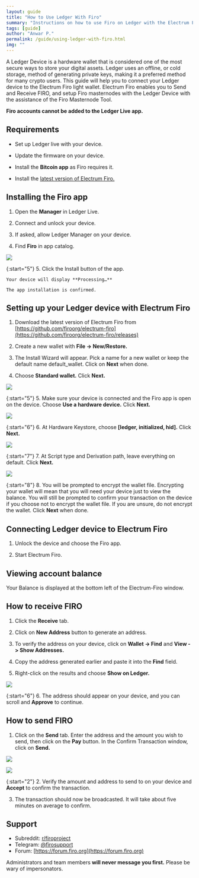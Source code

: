 ```yaml
---
layout: guide
title: "How to Use Ledger With Firo"
summary: "Instructions on how to use Firo on Ledger with the Electrum Firo wallet"
tags: [guide]
author: "Anwar P."
permalink: /guide/using-ledger-with-firo.html
img: ""
---
```

A Ledger Device is a hardware wallet that is considered one of the most secure ways to store your digital assets. Ledger uses an offline, or cold storage, method of generating private keys, making it a preferred method for many crypto users. This guide will help you to connect your Ledger device to the Electrum Firo light wallet. Electrum Firo enables you to Send and Receive FIRO, and setup Firo masternodes with the Ledger Device with the assistance of the Firo Masternode Tool.

**Firo accounts cannot be added to the Ledger Live app.**

## Requirements

* Set up Ledger live with your device.

* Update the firmware on your device.

* Install the **Bitcoin app** as Firo requires it.

* Install the [latest version of Electrum Firo.](https://github.com/firoorg/electrum-firo/releases/latest)

## Installing the Firo app

1. Open the **Manager** in Ledger Live.

2. Connect and unlock your device.

3. If asked, allow Ledger Manager on your device.

4. Find **Firo** in app catalog.

![](/guide/assets/ledger/electrum-ledger-install-02.png)

{:start="5"}
5. Click the Install button of the app.

    Your device will display **Processing…**
	
    The app installation is confirmed.

## Setting up your Ledger device with Electrum Firo

1. Download the latest version of Electrum Firo from [https://github.com/firoorg/electrum-firo](https://github.com/firoorg/electrum-firo/releases)

2. Create a new wallet with **File -> New/Restore.**

3. The Install Wizard will appear. Pick a name for a new wallet or keep the default name default_wallet. Click on **Next** when done.

4. Choose **Standard wallet.** Click **Next.**

![](/guide/assets/ledger/electrum-ledger-create-02.png)

{:start="5"}
5. Make sure your device is connected and the Firo app is open on the device. Choose **Use a hardware device.** Click **Next.**

![](/guide/assets/ledger/electrum-ledger-create-03.png)

{:start="6"}
6. At Hardware Keystore, choose **[ledger, initialized, hid].** Click **Next.**

![](/guide/assets/ledger/electrum-ledger-create-04.png)

{:start="7"}
7. At Script type and Derivation path, leave everything on default. Click **Next.**

![](/guide/assets/ledger/electrum-ledger-create-05.png)

{:start="8"}
8. You will be prompted to encrypt the wallet file. Encrypting your wallet will mean that you will need your device just to view the balance. You will still be prompted to confirm your transaction on the device if you choose not to encrypt the wallet file. If you are unsure, do not encrypt the wallet. Click **Next** when done.

## Connecting Ledger device to Electrum Firo

1. Unlock the device and choose the Firo app.

2. Start Electrum Firo.

## Viewing account balance

Your Balance is displayed at the bottom left of the Electrum-Firo window.

## How to receive FIRO

1. Click the **Receive** tab.

2. Click on **New Address** button to generate an address.

3. To verify the address on your device, click on **Wallet -> Find** and **View -> Show Addresses.**

4. Copy the address generated earlier and paste it into the **Find** field.

5. Right-click on the results and choose **Show on Ledger.**

![](/guide/assets/ledger/electrum-ledger-receive-04.png)

{:start="6"}
6. The address should appear on your device, and you can scroll and **Approve** to continue.

## How to send FIRO

1. Click on the **Send** tab. Enter the address and the amount you wish to send, then click on the **Pay** button. In the Confirm Transaction window, click on **Send.**

![](/guide/assets/ledger/electrum-ledger-send-01.png)

![](/guide/assets/ledger/electrum-ledger-send-02.png)

{:start="2"}
2. Verify the amount and address to send to on your device and **Accept** to confirm the transaction.

3. The transaction should now be broadcasted. It will take about five minutes on average to confirm.

## Support
* Subreddit: [r/firoproject](https://www.reddit.com/r/FiroProject/)
* Telegram: [@firosupport](https://t.me/firosupport)
* Forum: [https://forum.firo.org](https://forum.firo.org)

Administrators and team members **will never message you first.** Please be wary of impersonators.
